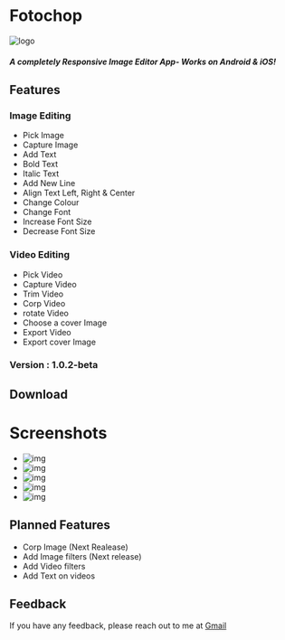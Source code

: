 # Fotochop

![logo](fotochop\assets\icon\FotoChop.png)

##### A completely Responsive Image Editor App- Works on Android & iOS!

## Features

### Image Editing
- Pick Image
- Capture Image
- Add Text
- Bold Text
- Italic Text
- Add New Line
- Align Text Left, Right & Center
- Change Colour
- Change Font
- Increase Font Size
- Decrease Font Size

### Video Editing
- Pick Video
- Capture Video
- Trim Video
- Corp Video
- rotate Video
- Choose a cover Image
- Export Video
- Export cover Image

### Version : 1.0.2-beta
## Download





# Screenshots
- ![img](fotochop\SCREENSHOTS\Screenshot_Front_Page.png)
- ![img](fotochop\SCREENSHOTS\Screenshot_colorPicker.png)
- ![img](fotochop\SCREENSHOTS\Screenshot_editScreen.png)
- ![img](fotochop\SCREENSHOTS\Screenshot_colorPicker.png)
- ![img](fotochop\SCREENSHOTS\Screenshot_Fontchooser.png)
  
  

## Planned Features
- Corp Image (Next Realease)
- Add Image filters (Next release)
- Add Video filters
- Add Text on videos
## Feedback

If you have any feedback, please reach out to me at [Gmail](dgr8som@gmail.com)
